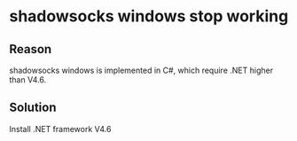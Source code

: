# shadowsocks windows stop working

## Reason

shadowsocks windows is implemented in C#, which require .NET higher than V4.6.

## Solution

Install .NET framework V4.6